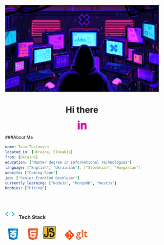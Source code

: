 <!-- Setting up the image of the retro programmer at the top -->
<div align="center">
	<img src="https://github.com/tkachuk-ai/tkachuk-ai/raw/main/assets/gif/city/Retro-programmer.gif" width="910">
</div>

<!-- Greeting ad hand gif set up under the retro programmer -->
<h1 align="center">Hi there</h1>

<!-- Personal social media icons with links (LinkedIn, Telegram, Discord, Mail) as well as YouTube channel -->
<p align="center">
	<!-- LinkedIn -->
  <a href="https://www.linkedin.com/in/otkachukSE">
	  <img width="29px" alt="LinkedIn" title="LinkedIn" src="https://github.com/tkachuk-ai/tkachuk-ai/raw/main/assets/png/connection/LinkedIn.png"/></a>
</p>

###About Me

```yaml
name: Ivan Teslovych
located_in: [Ukraine, Slovakia]
from: [Ukraine]
education: ["Master degree in Informational Technologies"]
language: ["English", "Ukrainian"], ["Slovakian", "Hungarian"]
website: ["Coming-Soon"]
job: ["Senior FrontEnd Developer"]
currently_learning: ["NodeJs", "MongoDB", "NestJs"]
hobbies: ["Hiking"]
```

<br>

##
### <img width="32px" alt="Slash" title="Slash" src="https://github.com/tkachuk-ai/tkachuk-ai/raw/main/assets/gif/decoration/Slash.gif"> &#8287; Tech Stack
<p>
	<img width="50px" alt="CSS" title="CSS" src="https://github.com/tkachuk-ai/tkachuk-ai/raw/main/assets/gif/tech/CSS.gif">
	&#8287;&#8287;
	<img width="50px" alt="HTML" title="HTML" src="https://github.com/tkachuk-ai/tkachuk-ai/raw/main/assets/gif/tech/HTML.gif">	
	<img width="50px" alt="JavaScript" title="JavaScript" src="https://github.com/tkachuk-ai/tkachuk-ai/raw/main/assets/gif/tech/JavaScript.gif">
	&#8287;&#8287;&#8287;&#8287;
	<img width="80px" alt="Git" title="Git" src="https://github.com/tkachuk-ai/tkachuk-ai/raw/main/assets/gif/tech/Git.gif">
</p>






















 
